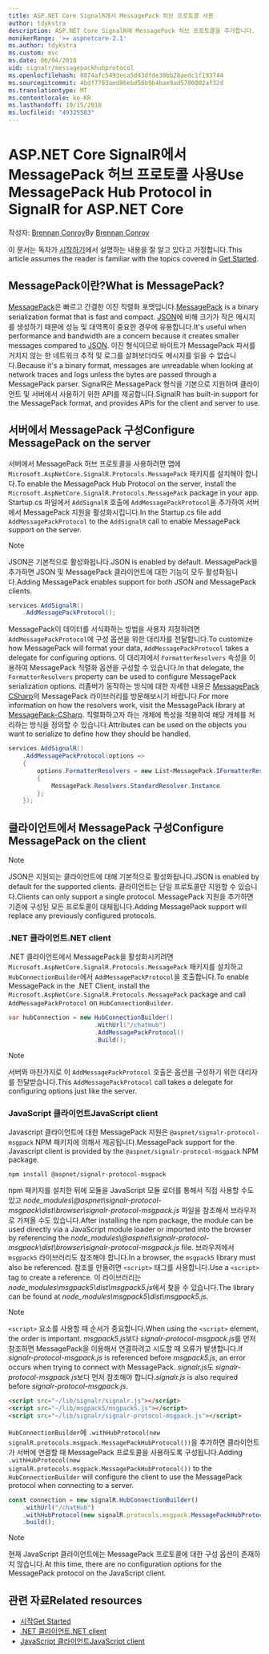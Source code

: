 ```yaml
---
title: ASP.NET Core SignalR에서 MessagePack 허브 프로토콜 사용
author: tdykstra
description: ASP.NET Core SignalR에 MessagePack 허브 프로토콜을 추가합니다.
monikerRange: '>= aspnetcore-2.1'
ms.author: tdykstra
ms.custom: mvc
ms.date: 06/04/2018
uid: signalr/messagepackhubprotocol
ms.openlocfilehash: 0874afc5493eca5d43dfde30bb28aedc1f193744
ms.sourcegitcommit: 4bdf7703aed86ebd56b9b4bae9ad5700002af32d
ms.translationtype: MT
ms.contentlocale: ko-KR
ms.lasthandoff: 10/15/2018
ms.locfileid: "49325583"
---
```

# <a name="use-messagepack-hub-protocol-in-signalr-for-aspnet-core"></a><span data-ttu-id="39c7a-103">ASP.NET Core SignalR에서 MessagePack 허브 프로토콜 사용</span><span class="sxs-lookup"><span data-stu-id="39c7a-103">Use MessagePack Hub Protocol in SignalR for ASP.NET Core</span></span>

<span data-ttu-id="39c7a-104">작성자: [Brennan Conroy](https://github.com/BrennanConroy)</span><span class="sxs-lookup"><span data-stu-id="39c7a-104">By [Brennan Conroy](https://github.com/BrennanConroy)</span></span>

<span data-ttu-id="39c7a-105">이 문서는 독자가 [시작하기](xref:tutorials/signalr)에서 설명하는 내용을 잘 알고 있다고 가정합니다.</span><span class="sxs-lookup"><span data-stu-id="39c7a-105">This article assumes the reader is familiar with the topics covered in [Get Started](xref:tutorials/signalr).</span></span>

## <a name="what-is-messagepack"></a><span data-ttu-id="39c7a-106">MessagePack이란?</span><span class="sxs-lookup"><span data-stu-id="39c7a-106">What is MessagePack?</span></span>

<span data-ttu-id="39c7a-107">[MessagePack](https://msgpack.org/index.html)은 빠르고 간결한 이진 직렬화 포맷입니다.</span><span class="sxs-lookup"><span data-stu-id="39c7a-107">[MessagePack](https://msgpack.org/index.html) is a binary serialization format that is fast and compact.</span></span> <span data-ttu-id="39c7a-108">[JSON](https://www.json.org/)에 비해 크기가 작은 메시지를 생성하기 때문에 성능 및 대역폭이 중요한 경우에 유용합니다.</span><span class="sxs-lookup"><span data-stu-id="39c7a-108">It's useful when performance and bandwidth are a concern because it creates smaller messages compared to [JSON](https://www.json.org/).</span></span> <span data-ttu-id="39c7a-109">이진 형식이므로 바이트가 MessagePack 파서를 거치지 않는 한 네트워크 추적 및 로그를 살펴보더라도 메시지를 읽을 수 없습니다.</span><span class="sxs-lookup"><span data-stu-id="39c7a-109">Because it's a binary format, messages are unreadable when looking at network traces and logs unless the bytes are passed through a MessagePack parser.</span></span> <span data-ttu-id="39c7a-110">SignalR은 MessagePack 형식을 기본으로 지원하며 클라이언트 및 서버에서 사용하기 위한 API를 제공합니다.</span><span class="sxs-lookup"><span data-stu-id="39c7a-110">SignalR has built-in support for the MessagePack format, and provides APIs for the client and server to use.</span></span>

## <a name="configure-messagepack-on-the-server"></a><span data-ttu-id="39c7a-111">서버에서 MessagePack 구성</span><span class="sxs-lookup"><span data-stu-id="39c7a-111">Configure MessagePack on the server</span></span>

<span data-ttu-id="39c7a-112">서버에서 MessagePack 허브 프로토콜을 사용하려면 앱에 `Microsoft.AspNetCore.SignalR.Protocols.MessagePack` 패키지를 설치해야 합니다.</span><span class="sxs-lookup"><span data-stu-id="39c7a-112">To enable the MessagePack Hub Protocol on the server, install the `Microsoft.AspNetCore.SignalR.Protocols.MessagePack` package in your app.</span></span> <span data-ttu-id="39c7a-113">Startup.cs 파일에서 `AddSignalR` 호출에 `AddMessagePackProtocol`을 추가하여 서버에서 MessagePack 지원을 활성화시킵니다.</span><span class="sxs-lookup"><span data-stu-id="39c7a-113">In the Startup.cs file add `AddMessagePackProtocol` to the `AddSignalR` call to enable MessagePack support on the server.</span></span>

> [!NOTE]
> <span data-ttu-id="39c7a-114">JSON은 기본적으로 활성화됩니다.</span><span class="sxs-lookup"><span data-stu-id="39c7a-114">JSON is enabled by default.</span></span> <span data-ttu-id="39c7a-115">MessagePack을 추가하면 JSON 및 MessagePack 클라이언트에 대한 기능이 모두 활성화됩니다.</span><span class="sxs-lookup"><span data-stu-id="39c7a-115">Adding MessagePack enables support for both JSON and MessagePack clients.</span></span>

```csharp
services.AddSignalR()
    .AddMessagePackProtocol();
```

<span data-ttu-id="39c7a-116">MessagePack이 데이터를 서식화하는 방법을 사용자 지정하려면 `AddMessagePackProtocol`에 구성 옵션을 위한 대리자를 전달합니다.</span><span class="sxs-lookup"><span data-stu-id="39c7a-116">To customize how MessagePack will format your data, `AddMessagePackProtocol` takes a delegate for configuring options.</span></span> <span data-ttu-id="39c7a-117">이 대리자에서 `FormatterResolvers` 속성을 이용하여 MessagePack 직렬화 옵션을 구성할 수 있습니다.</span><span class="sxs-lookup"><span data-stu-id="39c7a-117">In that delegate, the `FormatterResolvers` property can be used to configure MessagePack serialization options.</span></span> <span data-ttu-id="39c7a-118">리졸버가 동작하는 방식에 대한 자세한 내용은 [MessagePack CSharp](https://github.com/neuecc/MessagePack-CSharp)의 MessagePack 라이브러리를 방문해보시기 바랍니다.</span><span class="sxs-lookup"><span data-stu-id="39c7a-118">For more information on how the resolvers work, visit the MessagePack library at [MessagePack-CSharp](https://github.com/neuecc/MessagePack-CSharp).</span></span> <span data-ttu-id="39c7a-119">직렬화하고자 하는 개체에 특성을 적용하여 해당 개체를 처리하는 방식을 정의할 수 있습니다.</span><span class="sxs-lookup"><span data-stu-id="39c7a-119">Attributes can be used on the objects you want to serialize to define how they should be handled.</span></span>

```csharp
services.AddSignalR()
    .AddMessagePackProtocol(options =>
    {
        options.FormatterResolvers = new List<MessagePack.IFormatterResolver>()
        {
            MessagePack.Resolvers.StandardResolver.Instance
        };
    });
```

## <a name="configure-messagepack-on-the-client"></a><span data-ttu-id="39c7a-120">클라이언트에서 MessagePack 구성</span><span class="sxs-lookup"><span data-stu-id="39c7a-120">Configure MessagePack on the client</span></span>

> [!NOTE]
> <span data-ttu-id="39c7a-121">JSON은 지원되는 클라이언트에 대해 기본적으로 활성화됩니다.</span><span class="sxs-lookup"><span data-stu-id="39c7a-121">JSON is enabled by default for the supported clients.</span></span> <span data-ttu-id="39c7a-122">클라이언트는 단일 프로토콜만 지원할 수 있습니다.</span><span class="sxs-lookup"><span data-stu-id="39c7a-122">Clients can only support a single protocol.</span></span> <span data-ttu-id="39c7a-123">MessagePack 지원을 추가하면 기존에 구성된 모든 프로토콜이 대체됩니다.</span><span class="sxs-lookup"><span data-stu-id="39c7a-123">Adding MessagePack support will replace any previously configured protocols.</span></span>

### <a name="net-client"></a><span data-ttu-id="39c7a-124">.NET 클라이언트</span><span class="sxs-lookup"><span data-stu-id="39c7a-124">.NET client</span></span>

<span data-ttu-id="39c7a-125">.NET 클라이언트에서 MessagePack을 활성화시키려면 `Microsoft.AspNetCore.SignalR.Protocols.MessagePack` 패키지를 설치하고 `HubConnectionBuilder`에서 `AddMessagePackProtocol`을 호출합니다.</span><span class="sxs-lookup"><span data-stu-id="39c7a-125">To enable MessagePack in the .NET Client, install the `Microsoft.AspNetCore.SignalR.Protocols.MessagePack` package and call `AddMessagePackProtocol` on `HubConnectionBuilder`.</span></span>

```csharp
var hubConnection = new HubConnectionBuilder()
                        .WithUrl("/chatHub")
                        .AddMessagePackProtocol()
                        .Build();
```

> [!NOTE]
> <span data-ttu-id="39c7a-126">서버와 마찬가지로 이 `AddMessagePackProtocol` 호출은 옵션을 구성하기 위한 대리자를 전달받습니다.</span><span class="sxs-lookup"><span data-stu-id="39c7a-126">This `AddMessagePackProtocol` call takes a delegate for configuring options just like the server.</span></span>

### <a name="javascript-client"></a><span data-ttu-id="39c7a-127">JavaScript 클라이언트</span><span class="sxs-lookup"><span data-stu-id="39c7a-127">JavaScript client</span></span>

<span data-ttu-id="39c7a-128">Javascript 클라이언트에 대한 MessagePack 지원은 `@aspnet/signalr-protocol-msgpack` NPM 패키지에 의해서 제공됩니다.</span><span class="sxs-lookup"><span data-stu-id="39c7a-128">MessagePack support for the Javascript client is provided by the `@aspnet/signalr-protocol-msgpack` NPM package.</span></span>

```console
npm install @aspnet/signalr-protocol-msgpack
```

<span data-ttu-id="39c7a-129">npm 패키지를 설치한 뒤에 모듈을 JavaScript 모듈 로더를 통해서 직접 사용할 수도 있고 *node_modules\\@aspnet\signalr-protocol-msgpack\dist\browser\signalr-protocol-msgpack.js* 파일을 참조해서 브라우저로 가져올 수도 있습니다.</span><span class="sxs-lookup"><span data-stu-id="39c7a-129">After installing the npm package, the module can be used directly via a JavaScript module loader or imported into the browser by referencing the *node_modules\\@aspnet\signalr-protocol-msgpack\dist\browser\signalr-protocol-msgpack.js* file.</span></span> <span data-ttu-id="39c7a-130">브라우저에서 `msgpack5` 라이브러리도 참조해야 합니다.</span><span class="sxs-lookup"><span data-stu-id="39c7a-130">In a browser, the `msgpack5` library must also be referenced.</span></span> <span data-ttu-id="39c7a-131">참조를 만들려면 `<script>` 태그를 사용합니다.</span><span class="sxs-lookup"><span data-stu-id="39c7a-131">Use a `<script>` tag to create a reference.</span></span> <span data-ttu-id="39c7a-132">이 라이브러리는 *node_modules\msgpack5\dist\msgpack5.js*에서 찾을 수 있습니다.</span><span class="sxs-lookup"><span data-stu-id="39c7a-132">The library can be found at *node_modules\msgpack5\dist\msgpack5.js*.</span></span>

> [!NOTE]
> <span data-ttu-id="39c7a-133">`<script>` 요소를 사용할 때 순서가 중요합니다.</span><span class="sxs-lookup"><span data-stu-id="39c7a-133">When using the `<script>` element, the order is important.</span></span> <span data-ttu-id="39c7a-134">*msgpack5.js*보다 *signalr-protocol-msgpack.js*를 먼저 참조하면 MessagePack을 이용해서 연결하려고 시도할 때 오류가 발생합니다.</span><span class="sxs-lookup"><span data-stu-id="39c7a-134">If *signalr-protocol-msgpack.js* is referenced before *msgpack5.js*, an error occurs when trying to connect with MessagePack.</span></span> <span data-ttu-id="39c7a-135">*signalr.js*도 *signalr-protocol-msgpack.js*보다 먼저 참조해야 합니다.</span><span class="sxs-lookup"><span data-stu-id="39c7a-135">*signalr.js* is also required before *signalr-protocol-msgpack.js*.</span></span>

```html
<script src="~/lib/signalr/signalr.js"></script>
<script src="~/lib/msgpack5/msgpack5.js"></script>
<script src="~/lib/signalr/signalr-protocol-msgpack.js"></script>
```

<span data-ttu-id="39c7a-136">`HubConnectionBuilder`에 `.withHubProtocol(new signalR.protocols.msgpack.MessagePackHubProtocol())`을 추가하면 클라이언트가 서버에 연결할 때 MessagePack 프로토콜을 사용하도록 구성됩니다.</span><span class="sxs-lookup"><span data-stu-id="39c7a-136">Adding `.withHubProtocol(new signalR.protocols.msgpack.MessagePackHubProtocol())` to the `HubConnectionBuilder` will configure the client to use the MessagePack protocol when connecting to a server.</span></span>

```javascript
const connection = new signalR.HubConnectionBuilder()
    .withUrl("/chatHub")
    .withHubProtocol(new signalR.protocols.msgpack.MessagePackHubProtocol())
    .build();
```

> [!NOTE]
> <span data-ttu-id="39c7a-137">현재 JavaScript 클라이언트에는 MessagePack 프로토콜에 대한 구성 옵션이 존재하지 않습니다.</span><span class="sxs-lookup"><span data-stu-id="39c7a-137">At this time, there are no configuration options for the MessagePack protocol on the JavaScript client.</span></span>

## <a name="related-resources"></a><span data-ttu-id="39c7a-138">관련 자료</span><span class="sxs-lookup"><span data-stu-id="39c7a-138">Related resources</span></span>

* [<span data-ttu-id="39c7a-139">시작</span><span class="sxs-lookup"><span data-stu-id="39c7a-139">Get Started</span></span>](xref:tutorials/signalr)
* [<span data-ttu-id="39c7a-140">.NET 클라이언트</span><span class="sxs-lookup"><span data-stu-id="39c7a-140">.NET client</span></span>](xref:signalr/dotnet-client)
* [<span data-ttu-id="39c7a-141">JavaScript 클라이언트</span><span class="sxs-lookup"><span data-stu-id="39c7a-141">JavaScript client</span></span>](xref:signalr/javascript-client)
